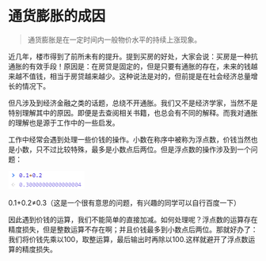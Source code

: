 # 通货膨胀的成因

> 通货膨胀是在一定时间内一般物价水平的持续上涨现象。

近几年，楼市得到了前所未有的提升。提到买房的好处，大家会说：买房是一种抗通胀的有效手段！原因是：在房贷是固定的，但是只要有通胀的存在，未来的钱越来越不值钱，相当于房贷越来越少。这种说法是对的，但前提是在社会经济总量增长的情况下。

但凡涉及到经济金融之类的话题，总绕不开通胀。我们又不是经济学家，当然不是特别理解其中的原因。即便是去查阅相关书籍，也总会有不同的解释。而我对通胀的理解也是源于工作中的一些启发。

工作中经常会遇到处理一些价钱的操作。小数在称序中被称为浮点数，价钱当然也是小数，只不过比较特殊，最多是小数点后两位。但是浮点数的操作涉及到一个问题：

![budengyu](./img/20201118/1607419949.jpg)

0.1+0.2≠0.3（这是一个很有意思的问题，有兴趣的同学可以自行百度一下）

因此遇到价钱的运算，我们不能简单的直接加减。如何处理呢？浮点数的运算存在精度损失，但是整数运算不存在啊；并且价钱最多到小数点后两位。那就好办了：我们将价钱先乘以100，取整运算，最后输出时再除以100.这样就避开了浮点数运算的精度损失。

